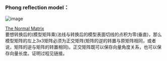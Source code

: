 ### Phong reflection model：
![image](https://github.com/yl-me/Notes-of-computer-graphics/blob/master/Other/Phong/Phong%20reflection%20model.png)

[The Normal Matrix](http://www.lighthouse3d.com/tutorials/glsl-12-tutorial/the-normal-matrix/) </br>
要想转换后的(模型矩阵乘)法线与转换后的模型表面切线的点积为零(垂直)，那么模型矩阵的左上3x3矩阵必须为正交矩阵(矩阵的逆的转置与原矩阵相同，或者说，矩阵的逆与矩阵的转置相同)。正交矩阵既可以保存向量角度关系，也可以保存向量长度。证明过程见链接。